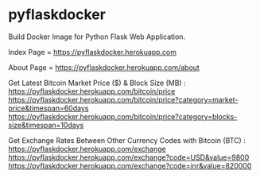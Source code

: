 # pyflaskdocker
Build Docker Image for Python Flask Web Application.

Index Page = https://pyflaskdocker.herokuapp.com

About Page = https://pyflaskdocker.herokuapp.com/about

Get Latest Bitcoin Market Price ($) & Block Size (MB) :
https://pyflaskdocker.herokuapp.com/bitcoin/price
https://pyflaskdocker.herokuapp.com/bitcoin/price?category=market-price&timespan=60days
https://pyflaskdocker.herokuapp.com/bitcoin/price?category=blocks-size&timespan=10days

Get Exchange Rates Between Other Currency Codes with Bitcoin (BTC) :
https://pyflaskdocker.herokuapp.com/exchange
https://pyflaskdocker.herokuapp.com/exchange?code=USD&value=9800
https://pyflaskdocker.herokuapp.com/exchange?code=inr&value=820000
